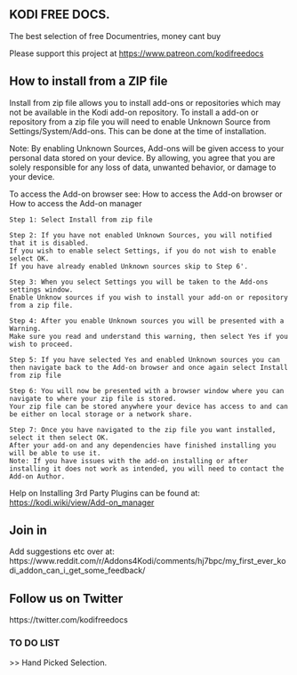 <h2> KODI FREE DOCS. </h2> 

The best selection of free Documentries, money cant buy 

Please support this project at https://www.patreon.com/kodifreedocs


<h2> How to install from a ZIP file </h2>

Install from zip file allows you to install add-ons or repositories which may not be available in the Kodi add-on repository. To install a add-on or repository from a zip file you will need to enable Unknown Source from Settings/System/Add-ons. This can be done at the time of installation.

Note: By enabling Unknown Sources, Add-ons will be given access to your personal data stored on your device. By allowing, you agree that you are solely responsible for any loss of data, unwanted behavior, or damage to your device.

To access the Add-on browser see: How to access the Add-on browser or How to access the Add-on manager

    Step 1: Select Install from zip file

    Step 2: If you have not enabled Unknown Sources, you will notified that it is disabled.
    If you wish to enable select Settings, if you do not wish to enable select OK. 
    If you have already enabled Unknown sources skip to Step 6'.

    Step 3: When you select Settings you will be taken to the Add-ons settings window.
    Enable Unknow sources if you wish to install your add-on or repository from a zip file.

    Step 4: After you enable Unknown sources you will be presented with a Warning.
    Make sure you read and understand this warning, then select Yes if you wish to proceed.

    Step 5: If you have selected Yes and enabled Unknown sources you can then navigate back to the Add-on browser and once again select Install from zip file

    Step 6: You will now be presented with a browser window where you can navigate to where your zip file is stored. 
    Your zip file can be stored anywhere your device has access to and can be either on local storage or a network share.

    Step 7: Once you have navigated to the zip file you want installed, select it then select OK. 
    After your add-on and any dependencies have finished installing you will be able to use it.
    Note: If you have issues with the add-on installing or after installing it does not work as intended, you will need to contact the Add-on Author.




  
  
Help on Installing 3rd Party Plugins can be found at: 
https://kodi.wiki/view/Add-on_manager




<h2>Join in</h2>
Add suggestions etc over at: 
https://www.reddit.com/r/Addons4Kodi/comments/hj7bpc/my_first_ever_kodi_addon_can_i_get_some_feedback/

<h2>Follow us on Twitter</h2>
https://twitter.com/kodifreedocs

<h3>
  TO DO LIST</h3>
   >> Hand Picked Selection. 
  

